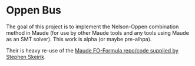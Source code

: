 Oppen Bus
=========

The goal of this project is to implement the Nelson-Oppen combination method in Maude (for use by other Maude tools and any tools using Maude as an SMT solver).
This work is alpha (or maybe pre-alhpa).

Their is heavy re-use of the [Maude FO-Formula repo/code supplied by Stephen Skeirik](https://github.com/skeirik2/maude-foform).
